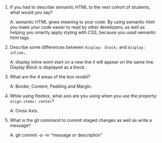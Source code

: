 1. If you had to describe semantic HTML to the next cohort of students, what would you say? 

    A: semantic HTML gives meaning to your code. By using semantic html you make your code easier to read by other developers, as well as helping you smartly apply styling with CSS, because you used semantic html tags. 

2. Describe some differences between ```display: block;``` and ```display: inline;```. 

    A: display inline wont start on a new line it will appear on the same line. Display Block is displayed as a block.  

3. What are the 4 areas of the box model? 

    A: Border, Content, Padding and Margin. 

4. While using flexbox, what axis are you using when you use the property: ```align-items: center```? 

    A: Cross Axis. 

5. What is the git command to commit staged changes as well as write a message? 

    A: git commit -a -m “message or description”